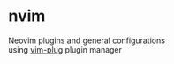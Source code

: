 # nvim
Neovim plugins and general configurations<br>
using [vim-plug](https://github.com/junegunn/vim-plug)
 plugin manager
